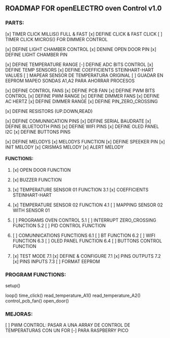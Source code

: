 ## ROADMAP FOR openELECTRO oven Control v1.0

### PARTS:

[x] TIMER CLICK MILLIS() FULL & FAST
    [x] DEFINE CLICK & FAST CLICK
[ ] TIMER CLICK MICROS() FOR DIMMER CONTROL

[x] DEFINE LIGHT CHAMBER CONTROL
    [x] DENINE OPEN DOOR PIN
    [x] DEFINE LIGHT CHAMBER PIN

[x] DEFINE TEMPERATURE RANGE
    [-] DEFINE ADC BITS CONTROL
    [x] DEFINE TEMP SENSORS
    [x] DEFINE COEFFICIENTS STEINHART-HART VALUES
    [ ] MAPEAR SENSOR DE TEMPERATURA ORIGINAL
    [ ] GUADAR EN EEPROM MAPEO SONDAS A1,A2 PARA AHORRAR PROCESOS

[x] DEFINE CONTROL FANS
    [x] DEFINE PCB FAN
        [x] DEFINE PWM BITS CONTROL
        [x] DEFINE PWM RANGE
    [x] DEFINE DIMMER FANS
        [x] DEFINE AC HERTZ
        [x] DEFINE DIMMER RANGE
        [x] DEFINE PIN_ZERO_CROSSING

[x] DEFINE RESISTORS (UP.DOWN,READ)

[x] DEFINE COMUNNICATION PINS
    [x] DEFINE SERIAL BAUDRATE
    [x] DEFINE BLUETOOTH PINS
    [x] DEFINE WIFI PINS
    [x] DEFINE OLED PANEL I2C
    [x] DEFINE BUTTONS PINS

[x] DEFINE MELODYS
    [x] MELODYS FUNCTION
    [x] DEFINE SPEEKER PIN
    [x] INIT MELODY
    [x] CRISMAS MELODY
    [x] ALERT MELODY

#### FUNCTIONS:

1. [x] OPEN DOOR FUNCTION
2. [x] BUZZER FUNCTION

3. [x] TEMPERATURE SENSOR 01 FUNCTION
   3.1 [x] COEFFICIENTS STEINHART-HART

4. [x] TEMPERATURE SENSOR 02 FUNCTION
   4.1 [ ] MAPPING SENSOR 02 WITH SENSOR 01

5. [ ] PROGRAMS OVEN CONTROL
   5.1 [ ] INTERRUPT ZERO_CROSSING FUNCTION
   5.2 [ ] PID CONTROL FUNCTION

6. [ ] COMUNNICATIONS FUNCTIONS
   6.1 [ ] BT FUNCTION
   6.2 [ ] WIFI FUNCTION
   6.3 [ ] OLED PANEL FUNCTION
   6.4 [ ] BUTTONS CONTROL FUNCTION

7. [x]  TEST MODE
    7.1 [x] DEFINE & CONFIGURE
    7.1 [x] PINS OUTPUTS
    7.2 [x] PINS INPUTS
    7.3 [ ] FORMAT EEPROM


### PROGRAM FUNCTIONS:

setup()

loop()
    time_click()
    read_temperature_A1()
    read_temperature_A2()
    control_pcb_fan()
    open_door()

### MEJORAS:

[ ] PWM CONTROL: PASAR A UNA ARRAY DE CONTROL DE TEMPERATURAS CON UN FOR
[-] PARA RASPBERRY PICO
